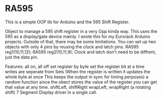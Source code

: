 # RA595

This is a simple OOP lib for Arduino and the 595 Shift Register.

Object to manage a 595 shift register in a very Opp kinda way.
This uses the 595 as a display/gate device mainly.  I wrote this for
my Eurorack Arduino projects.  Outside of that, there may be some limitations.
You can set up two objects with only 4 pins by reusing the clock and latch pins.
RA595 reg1(10,11,12);
RA595 reg2(10,11,9);
Clock and latch don't need to be diffrent, just the data pin.

Features:
    all on, all off
    set register by byte
    set the register bit at a time
    writes are seperate from Sets
        (When the register is written it updates the whole byte at once
        This keeps the output in sync for timing perposes)
    a random function
    since the obect stores the value of the register you can get that value at any time.
    shiftLeft, shiftRight
    wrapLeft, wrapRight (a rotating shift)
    7 Segment Display driver in a single call.